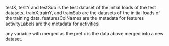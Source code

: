testX, testY and testSub is the test dataset of the initial loads of the test datasets.
trainX,trainY, and trainSub are the datasets of the initial loads of the training data.
featuresColNames are the metadata for features
activityLabels are the metadata for activities

any variable with merged as the prefix is the data above merged into a new dataset.


 
